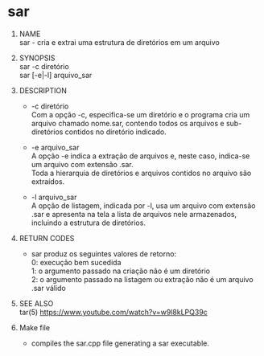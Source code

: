 # sar

1. NAME  
            sar - cria e extrai uma estrutura de diretórios em um arquivo  

2. SYNOPSIS  
            sar -c diretório  
            sar [-e|-l] arquivo_sar  

3. DESCRIPTION  
    * -c diretório  
        Com a opção -c, especifica-se um diretório e o programa cria um arquivo chamado nome.sar, contendo todos os arquivos e sub-diretórios contidos no diretório indicado.  
    * -e arquivo_sar  
        A opção -e indica a extração de arquivos e, neste caso, indica-se um arquivo com extensão .sar.  
        Toda a hierarquia de diretórios e arquivos contidos no arquivo são extraídos.  

    * -l arquivo_sar  
        A opção de listagem, indicada por -l, usa um arquivo com extensão .sar e apresenta na tela a lista de arquivos nele armazenados, incluindo a estrutura de diretórios.  

4. RETURN CODES  
    * sar produz os seguintes valores de retorno:  
        0: execução bem sucedida  
        1: o argumento passado na criação não é um diretório  
        2: o argumento passado na listagem ou extração não é um arquivo .sar válido  

5. SEE ALSO  
        tar(5) 
        https://www.youtube.com/watch?v=w9l8kLPQ39c

6. Make file
    * compiles the sar.cpp file generating a sar executable.


